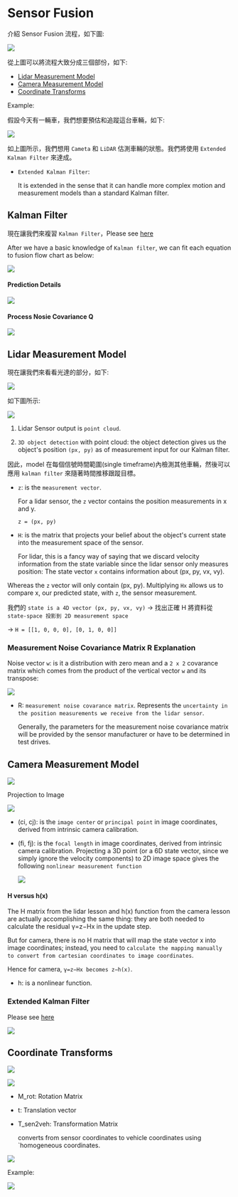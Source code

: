 # Sensor Fusion

介紹 Sensor Fusion 流程，如下圖:

![](images/sensor_fusion_flow.png)

從上圖可以將流程大致分成三個部份，如下:

- [Lidar Measurement Model](#lidar-measurement-model)
- [Camera Measurement Model](#camera-measurement-model)
- [Coordinate Transforms](#coordinate-transforms)

Example:

假設今天有一輛車，我們想要預估和追蹤這台車輛，如下:

![](images/example.png)

如上圖所示，我們想用 `Cameta` 和 `LiDAR` 估測車輛的狀態。我們將使用 `Extended Kalman Filter` 來達成。

- `Extended Kalman Filter`:

    It is extended in the sense that it can handle more complex motion and measurement models than a standard Kalman filter.

## Kalman Filter

現在讓我們來複習 `Kalman Filter`，Please see [here](https://github.com/kaka-lin/autonomous-driving-notes/blob/master/Sensor%20Fusion%20and%20Tracking/Kalman%20Filters/kalman_filters.md)

After we have a basic knowledge of `Kalman filter`, we can fit each equation to fusion flow chart as below:

![](images/sensor_fusion_flow_2.png)

#### Prediction Details

![](images/prediction-details.png)

#### Process Nosie Covariance Q

![](images/process-noise-covariance-q.png)

## Lidar Measurement Model

現在讓我們來看看光達的部分，如下:

![](images/lidar-measurement-model.png)

如下圖所示:

![](images/lidar-measurement-model-2.png)

1. Lidar Sensor output is `point cloud`.

2. `3D object detection` with point cloud: the object detection gives us the object's position `(px, py)` as of measurement input for our Kalman filter.

因此，model 在每個信號時間範圍(single timeframe)內檢測其他車輛，然後可以應用 `kalman filter` 來隨著時間推移跟蹤目標。

- `z`: is the `measurement vector`.

    For a lidar sensor, the `z` vector contains the position measurements in x and y.

    ```
    z = (px, py)
    ```

- `H`: is the matrix that projects your belief about the object's current state into the measurement space of the sensor.

    For lidar, this is a fancy way of saying that we discard velocity information from the state variable since the lidar sensor only measures position: The state vector `x` contains information about (px, py, vx, vy).

Whereas the `z` vector will only contain (px, py). Multiplying `Hx` allows us to compare x, our predicted state, with `z`, the sensor measurement.

我們的 `state is a 4D vector (px, py, vx, vy)` -> 找出正確 H 將資料從 `state-space 投影到 2D measurement space`

-> `H = [[1, 0, 0, 0], [0, 1, 0, 0]]`

### Measurement Noise Covariance Matrix R Explanation

Noise vector `w`: is it a distribution with zero mean and a `2 x 2` covarance matrix which comes from the product of the vertical vector `w` and its transpose:

![](images/measurement-noise-covariance-r.png)

- R: `measurement noise covarance matrix`. Represents the `uncertainty in the position measurements we receive from the lidar sensor`.

    Generally, the parameters for the measurement noise covariance matrix will be provided by the sensor manufacturer or have to be determined in test drives.

## Camera Measurement Model

![](images/camera-measurement-model.png)

Projection to Image

![](images/projection-to-image.png)

- (ci, cj): is the `image center` or `principal point` in image coordinates, derived from intrinsic camera calibration.

- (fi, fj): is the `focal length` in image coordinates, derived from intrinsic camera calibration.
Projecting a 3D point (or a 6D state vector, since we simply ignore the velocity components) to 2D image space gives the following `nonlinear measurement function`

    ![](images/nonlinear-measurement-function.png)

#### H versus h(x)

The H matrix from the lidar lesson and h(x) function from the camera lesson are actually accomplishing the same thing: they are both needed to calculate the residual γ=z−Hx in the update step.

But for camera, there is no H matrix that will map the state vector x into image coordinates; instead, you need to `calculate the mapping manually to convert from cartesian coordinates to image coordinates`.

Hence for camera, `γ=z−Hx becomes z−h(x)`.
- h: is a nonlinear function.

### Extended Kalman Filter

Please see [here](https://github.com/kaka-lin/autonomous-driving-notes/blob/master/Sensor%20Fusion%20and%20Tracking/Kalman%20Filters/extended_kalman_filters.md)

![](images/ekf-fusion-flow.png)

## Coordinate Transforms

![](images/coordinate-transforms.png)


![](images/coordinate-transforms-2.png)

- M_rot: Rotation Matrix
- t: Translation vector
- T_sen2veh: Transformation Matrix

    converts from sensor coordinates to vehicle coordinates using `homogeneous coordinates.

![](images/transformation-matrix.png)

Example:

![](images/coordinate-transforms-3.png)
